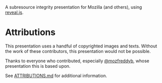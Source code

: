 A subresource integrity presentation for Mozilla (and others), using [reveal.js](http://lab.hakim.se/reveal-js/).

# Attributions

This presentation uses a handful of copyrighted images and texts. Without the work of these contributors, this presentation would not be possible.

Thanks to everyone who contributed, especially [@mozfreddyb](@mozfreddyb), whose presentation this is based upon.

See [ATTRIBUTIONS.md](ATTRIBUTIONS.md) for additional information.
